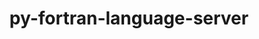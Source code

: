 ---
title: "py-fortran-language-server"
layout: cache
categories: [package, develop]
meta: {"compilers": ["gcc@10.2.1", "gcc@10.5.0", "gcc@13.3.0", "gcc@14.2.0", "gcc@7.5.0"], "num_specs": 38, "num_specs_by_stack": {"developer-tools": 4, "developer-tools-aarch64-linux-gnu": 11, "developer-tools-darwin": 11, "developer-tools-manylinux2014": 1, "developer-tools-x86_64_v3-linux-gnu": 11, "root": 38}, "oss": ["centos7", "rhel8", "sequoia", "ubuntu18.04"], "platforms": ["darwin", "linux"], "stacks": ["developer-tools", "developer-tools-aarch64-linux-gnu", "developer-tools-darwin", "developer-tools-manylinux2014", "developer-tools-x86_64_v3-linux-gnu", "root"], "targets": ["aarch64", "x86_64_v3"], "versions": ["1.12.0"]}
spec_details: [{"compiler": "gcc@10.5.0", "hash": "2negfdlrjklm22wnjzvjwhkix6qkhfau", "os": "centos7", "platform": "linux", "size": "-", "stacks": ["developer-tools-x86_64_v3-linux-gnu", "root"], "target": "x86_64_v3", "variants": ["build_system=python_pip"], "versions": ["1.12.0"]}, {"compiler": "gcc@14.2.0", "hash": "2pztqhswoitm6ywewoly575ejjkm32ev", "os": "sequoia", "platform": "darwin", "size": "-", "stacks": ["developer-tools-darwin", "root"], "target": "aarch64", "variants": ["build_system=python_pip"], "versions": ["1.12.0"]}, {"compiler": "gcc@13.3.0", "hash": "423zgy7uzgdejtfxxa22h5b36753qo5o", "os": "rhel8", "platform": "linux", "size": "-", "stacks": ["developer-tools-aarch64-linux-gnu", "root"], "target": "aarch64", "variants": ["build_system=python_pip"], "versions": ["1.12.0"]}, {"compiler": "gcc@14.2.0", "hash": "43sfwdvltdj5qktsocryzngpolwhegoj", "os": "sequoia", "platform": "darwin", "size": "-", "stacks": ["developer-tools-darwin", "root"], "target": "aarch64", "variants": ["build_system=python_pip"], "versions": ["1.12.0"]}, {"compiler": "gcc@14.2.0", "hash": "4ag3se3i6fshnhcdyk3wqgooya4laffd", "os": "sequoia", "platform": "darwin", "size": "-", "stacks": ["developer-tools-darwin", "root"], "target": "aarch64", "variants": ["build_system=python_pip"], "versions": ["1.12.0"]}, {"compiler": "gcc@14.2.0", "hash": "4dysuwhzlddmiq2maixke5uptp3de76k", "os": "sequoia", "platform": "darwin", "size": "-", "stacks": ["developer-tools-darwin", "root"], "target": "aarch64", "variants": ["build_system=python_pip"], "versions": ["1.12.0"]}, {"compiler": "gcc@10.5.0", "hash": "62uk7em2u2c5hsrk4hsyr6lyasx5oygp", "os": "centos7", "platform": "linux", "size": "-", "stacks": ["developer-tools-x86_64_v3-linux-gnu", "root"], "target": "x86_64_v3", "variants": ["build_system=python_pip"], "versions": ["1.12.0"]}, {"compiler": "gcc@10.5.0", "hash": "6u24rgjvr2eriwomb5vv3jmukoodprvu", "os": "centos7", "platform": "linux", "size": "-", "stacks": ["developer-tools-x86_64_v3-linux-gnu", "root"], "target": "x86_64_v3", "variants": ["build_system=python_pip"], "versions": ["1.12.0"]}, {"compiler": "gcc@13.3.0", "hash": "7aqt6n2yzzu5qve6zu2tbebmyir25vee", "os": "rhel8", "platform": "linux", "size": "-", "stacks": ["developer-tools-aarch64-linux-gnu", "root"], "target": "aarch64", "variants": ["build_system=python_pip"], "versions": ["1.12.0"]}, {"compiler": "gcc@13.3.0", "hash": "ahfax7mkvekordjilgbgxcxlq3m64hg6", "os": "rhel8", "platform": "linux", "size": "-", "stacks": ["developer-tools-aarch64-linux-gnu", "root"], "target": "aarch64", "variants": ["build_system=python_pip"], "versions": ["1.12.0"]}, {"compiler": "gcc@13.3.0", "hash": "bh552vtz4tyxxeamvip4qtxjvenxal7c", "os": "rhel8", "platform": "linux", "size": "-", "stacks": ["developer-tools-aarch64-linux-gnu", "root"], "target": "aarch64", "variants": ["build_system=python_pip"], "versions": ["1.12.0"]}, {"compiler": "gcc@10.5.0", "hash": "dhmpdzqn3afniceksa6i3kz6yvzpv3xb", "os": "centos7", "platform": "linux", "size": "-", "stacks": ["developer-tools-x86_64_v3-linux-gnu", "root"], "target": "x86_64_v3", "variants": ["build_system=python_pip"], "versions": ["1.12.0"]}, {"compiler": "gcc@14.2.0", "hash": "fheswa2zx4g7enxrwcr7cwb7dh56z7u2", "os": "sequoia", "platform": "darwin", "size": "-", "stacks": ["developer-tools-darwin", "root"], "target": "aarch64", "variants": ["build_system=python_pip"], "versions": ["1.12.0"]}, {"compiler": "gcc@13.3.0", "hash": "fnenmrvudbp2cc3wzr3ywpcka3cyulpl", "os": "rhel8", "platform": "linux", "size": "-", "stacks": ["developer-tools-aarch64-linux-gnu", "root"], "target": "aarch64", "variants": ["build_system=python_pip"], "versions": ["1.12.0"]}, {"compiler": "gcc@10.5.0", "hash": "gaoskg5gn3lhxj7puuudhcjvmce5bxqo", "os": "centos7", "platform": "linux", "size": "-", "stacks": ["developer-tools-x86_64_v3-linux-gnu", "root"], "target": "x86_64_v3", "variants": ["build_system=python_pip"], "versions": ["1.12.0"]}, {"compiler": "gcc@10.5.0", "hash": "ho2d76cri3adntbwxd2loeftq2slbbsx", "os": "centos7", "platform": "linux", "size": "-", "stacks": ["developer-tools-x86_64_v3-linux-gnu", "root"], "target": "x86_64_v3", "variants": ["build_system=python_pip"], "versions": ["1.12.0"]}, {"compiler": "gcc@13.3.0", "hash": "hoewttdvaobkar6et3fvecobis55744u", "os": "rhel8", "platform": "linux", "size": "-", "stacks": ["developer-tools-aarch64-linux-gnu", "root"], "target": "aarch64", "variants": ["build_system=python_pip"], "versions": ["1.12.0"]}, {"compiler": "gcc@10.5.0", "hash": "hpbvddv62bmaioj4z3aqwqby7wleqxcp", "os": "centos7", "platform": "linux", "size": "-", "stacks": ["developer-tools-x86_64_v3-linux-gnu", "root"], "target": "x86_64_v3", "variants": ["build_system=python_pip"], "versions": ["1.12.0"]}, {"compiler": "gcc@7.5.0", "hash": "k4irwbgozzbp3hegl4umxu2yvryl6ryg", "os": "ubuntu18.04", "platform": "linux", "size": "-", "stacks": ["developer-tools", "root"], "target": "x86_64_v3", "variants": ["build_system=python_pip"], "versions": ["1.12.0"]}, {"compiler": "gcc@13.3.0", "hash": "k7lkxjulrvs2e73ctnz4l5pmdi4bfnib", "os": "rhel8", "platform": "linux", "size": "-", "stacks": ["developer-tools-aarch64-linux-gnu", "root"], "target": "aarch64", "variants": ["build_system=python_pip"], "versions": ["1.12.0"]}, {"compiler": "gcc@7.5.0", "hash": "kalryetdetimebg2nptsvltt4haiberh", "os": "ubuntu18.04", "platform": "linux", "size": "-", "stacks": ["developer-tools", "root"], "target": "x86_64_v3", "variants": ["build_system=python_pip"], "versions": ["1.12.0"]}, {"compiler": "gcc@13.3.0", "hash": "lewddv7vpag4xrh76nblnpqgfwjv477u", "os": "rhel8", "platform": "linux", "size": "-", "stacks": ["developer-tools-aarch64-linux-gnu", "root"], "target": "aarch64", "variants": ["build_system=python_pip"], "versions": ["1.12.0"]}, {"compiler": "gcc@13.3.0", "hash": "mnofilgk3p65qri23nhqrkstbk6sdezy", "os": "rhel8", "platform": "linux", "size": "-", "stacks": ["developer-tools-aarch64-linux-gnu", "root"], "target": "aarch64", "variants": ["build_system=python_pip"], "versions": ["1.12.0"]}, {"compiler": "gcc@7.5.0", "hash": "ndhfibeaq2df5te3ykepuyz5u4asz6cd", "os": "ubuntu18.04", "platform": "linux", "size": "-", "stacks": ["developer-tools", "root"], "target": "x86_64_v3", "variants": ["build_system=python_pip"], "versions": ["1.12.0"]}, {"compiler": "gcc@13.3.0", "hash": "oiek7ie75noszdtca5nlyxpurs6aqluj", "os": "rhel8", "platform": "linux", "size": "-", "stacks": ["developer-tools-aarch64-linux-gnu", "root"], "target": "aarch64", "variants": ["build_system=python_pip"], "versions": ["1.12.0"]}, {"compiler": "gcc@14.2.0", "hash": "q2rt4tlbkkihdkqnhwh62obtc3xvlymr", "os": "sequoia", "platform": "darwin", "size": "-", "stacks": ["developer-tools-darwin", "root"], "target": "aarch64", "variants": ["build_system=python_pip"], "versions": ["1.12.0"]}, {"compiler": "gcc@14.2.0", "hash": "qe36jyfm5uo56jfz2rmbcvxgxzwneohe", "os": "sequoia", "platform": "darwin", "size": "-", "stacks": ["developer-tools-darwin", "root"], "target": "aarch64", "variants": ["build_system=python_pip"], "versions": ["1.12.0"]}, {"compiler": "gcc@10.5.0", "hash": "qx3ieskorvt5l7is2fwjkmpjfcinyuro", "os": "centos7", "platform": "linux", "size": "-", "stacks": ["developer-tools-x86_64_v3-linux-gnu", "root"], "target": "x86_64_v3", "variants": ["build_system=python_pip"], "versions": ["1.12.0"]}, {"compiler": "gcc@13.3.0", "hash": "rcjo4qrq4kdhcziplwjizic5q6kwoo7x", "os": "rhel8", "platform": "linux", "size": "-", "stacks": ["developer-tools-aarch64-linux-gnu", "root"], "target": "aarch64", "variants": ["build_system=python_pip"], "versions": ["1.12.0"]}, {"compiler": "gcc@14.2.0", "hash": "sbarr7k6wgd3v3ikcik3csvgqxgdk3gt", "os": "sequoia", "platform": "darwin", "size": "-", "stacks": ["developer-tools-darwin", "root"], "target": "aarch64", "variants": ["build_system=python_pip"], "versions": ["1.12.0"]}, {"compiler": "gcc@14.2.0", "hash": "sowurhypef5zkpm7evfqwj6fkhvnkzmr", "os": "sequoia", "platform": "darwin", "size": "-", "stacks": ["developer-tools-darwin", "root"], "target": "aarch64", "variants": ["build_system=python_pip"], "versions": ["1.12.0"]}, {"compiler": "gcc@14.2.0", "hash": "vgfvanc5da2i7aq6s7yedd5ygfaz6ozc", "os": "sequoia", "platform": "darwin", "size": "-", "stacks": ["developer-tools-darwin", "root"], "target": "aarch64", "variants": ["build_system=python_pip"], "versions": ["1.12.0"]}, {"compiler": "gcc@10.2.1", "hash": "wzmf6q5g7elgstqabymftowpxgaiyno6", "os": "centos7", "platform": "linux", "size": "-", "stacks": ["developer-tools-manylinux2014", "root"], "target": "x86_64_v3", "variants": ["build_system=python_pip"], "versions": ["1.12.0"]}, {"compiler": "gcc@10.5.0", "hash": "xbbbhznoendplty66ypegoifm2gnwfdg", "os": "centos7", "platform": "linux", "size": "-", "stacks": ["developer-tools-x86_64_v3-linux-gnu", "root"], "target": "x86_64_v3", "variants": ["build_system=python_pip"], "versions": ["1.12.0"]}, {"compiler": "gcc@10.5.0", "hash": "xel3ttgvowxkkrcub627jtuvfevohvgr", "os": "centos7", "platform": "linux", "size": "-", "stacks": ["developer-tools-x86_64_v3-linux-gnu", "root"], "target": "x86_64_v3", "variants": ["build_system=python_pip"], "versions": ["1.12.0"]}, {"compiler": "gcc@7.5.0", "hash": "xsoniibglgqrt3bso2hetbszvgxeesnq", "os": "ubuntu18.04", "platform": "linux", "size": "-", "stacks": ["developer-tools", "root"], "target": "x86_64_v3", "variants": ["build_system=python_pip"], "versions": ["1.12.0"]}, {"compiler": "gcc@10.5.0", "hash": "zu3t56cxkfnrwpluobqtan7mmpuavy3h", "os": "centos7", "platform": "linux", "size": "-", "stacks": ["developer-tools-x86_64_v3-linux-gnu", "root"], "target": "x86_64_v3", "variants": ["build_system=python_pip"], "versions": ["1.12.0"]}, {"compiler": "gcc@14.2.0", "hash": "zwanty6pvuvs3fccoyakugebwo2qqyj4", "os": "sequoia", "platform": "darwin", "size": "-", "stacks": ["developer-tools-darwin", "root"], "target": "aarch64", "variants": ["build_system=python_pip"], "versions": ["1.12.0"]}]
---
